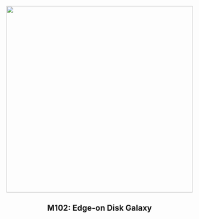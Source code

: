 
<p align="center"><img src="https://apod.nasa.gov/apod/image/2403/M102_HubbleEbrahimian_960.jpg" width="500" height="500"></p>
<h2 align="center"> M102: Edge-on Disk Galaxy </h2>
